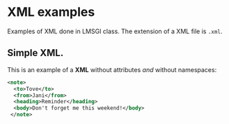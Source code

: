 # XML examples

Examples of XML done in LMSGI class. The extension of a XML file is `.xml`.

## Simple XML.

This is an example of a **XML** without attributes _and_ without namespaces:

```xml
<note>
  <to>Tove</to>
  <from>Jani</from>
  <heading>Reminder</heading>
  <body>Don't forget me this weekend!</body>
 </note>
